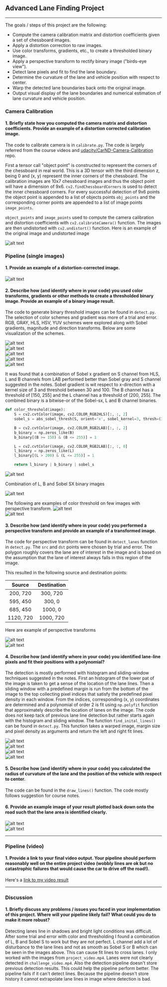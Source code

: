 ## Advanced Lane Finding Project
---

The goals / steps of this project are the following:

* Compute the camera calibration matrix and distortion coefficients given a set of chessboard images.
* Apply a distortion correction to raw images.
* Use color transforms, gradients, etc., to create a thresholded binary image.
* Apply a perspective transform to rectify binary image ("birds-eye view").
* Detect lane pixels and fit to find the lane boundary.
* Determine the curvature of the lane and vehicle position with respect to center.
* Warp the detected lane boundaries back onto the original image.
* Output visual display of the lane boundaries and numerical estimation of lane curvature and vehicle position.

[//]: # (Image References)

[image1]: ./output_images/color_threshold1.png ""
[image2]: ./output_images/color_threshold2.png ""
[image3]: ./output_images/combined.png ""
[image4]: ./output_images/combined1.png ""
[image5]: ./output_images/hls.png ""
[image6]: ./output_images/hsv.png ""
[image7]: ./output_images/lab.png ""
[image8]: ./output_images/lane1.png ""
[image9]: ./output_images/lane2.png ""
[image10]: ./output_images/lane_fit.png ""
[image11]: ./output_images/perspective1.png ""
[image12]: ./output_images/perspective2.png ""
[image13]: ./output_images/rgb.png ""
[image14]: ./output_images/save_output_here.txt ""
[image15]: ./output_images/sliding_window.png ""
[image16]: ./output_images/undistorted1.png ""
[image17]: ./output_images/undistorted2.png ""
[image18]: ./output_images/unwarped.png ""
[image19]: ./output_images/warped.png ""
[image20]: ./output_images/yuv.png ""

### Camera Calibration

#### 1. Briefly state how you computed the camera matrix and distortion coefficients. Provide an example of a distortion corrected calibration image.

The code to calibrate camera is in `calibrate.py`. The code is largely referred from the course videos and [udacity/CarND-Camera-Calibration](https://github.com/udacity/CarND-Camera-Calibration) repo.  

First a tensor call "object point" is constructed to represent the corners of the chessboard in real world. This is a 3D tensor with the third dimension z, being 0 and (x, y) represent the inner corners of the chessboard. The calibration images are 10x7 chessboard images and thus the object point will have a dimension of 9x6. `cv2.findChessboardCorners` is used to detect the inner chessboard corners. For every successful detection of 9x6 points the object point is appended to a list of objects points `obj_points` and the corresponding corner points are appended to a list of image points `image_points`.

 `object_points` and `image_points` used to compute the camera calibration and distortion coefficients with `cv2.calibrateCamera()` function.  The images are then undistorted with `cv2.undistort()` function. Here is an example of the original image and undistorted image

![alt text][image16]  

### Pipeline (single images)

#### 1. Provide an example of a distortion-corrected image.

![alt text][image17]  

#### 2. Describe how (and identify where in your code) you used color transforms, gradients or other methods to create a thresholded binary image.  Provide an example of a binary image result.

The code to generate binary threshold images can be found in `detect.py`. The selection of color schemes and gradient was more of a trial and error. RGB, GRAY, HLS, HSV, YUV schemes were explored along with Sobel gradients, magnitude and direction transforms. Below are some visualization of the schemes.

![alt text][image13]  
![alt text][image5]  
![alt text][image6]  
![alt text][image7]  
![alt text][image20]  

It was found that a combination of Sobel x gradient on S channel from HLS, L and B channels from LAB performed better than
Sobel gray and S channel suggested in the notes. Sobel gradient is wit respect to x-direction with a kernel size of 3 and
threshold between 30 and 100. The B channel has a threshold of [150, 255] and the L channel has a threshold of (200, 255].
  The combined binary is a bitwise-or of the Sobel-sx, L and B channel binaries.

```python
def color_threshold(image):
    S = cv2.cvtColor(image, cv2.COLOR_RGB2HLS)[:, :, 2]
    sobel_s = abs_sobel_thresh(S, orient='x', sobel_kernel=3, thresh=(30, 100))

    B = cv2.cvtColor(image, cv2.COLOR_RGB2LAB)[:, :, 2]
    b_binary = np.zeros_like(B)
    b_binary[(B >= 150) & (B <= 255)] = 1

    L = cv2.cvtColor(image, cv2.COLOR_RGB2LAB)[:, :, 0]
    l_binary = np.zeros_like(L)
    l_binary[(L > 200) & (L <= 255)] = 1

    return l_binary | b_binary | sobel_s
```  

![alt text][image3]  

Combination of L, B and Sobel SX binary images

![alt text][image4]  

The following are examples of color threshold on few images with perspective transform.
![alt text][image1]  
![alt text][image2]  


#### 3. Describe how (and identify where in your code) you performed a perspective transform and provide an example of a transformed image.

The code for perspective transform can be found in `detect_lanes` function in `detect.py`. The `src` and `dst` points were chosen by trial and error. The polygon roughly covers the lane are of interest in the image and is based on the assumption that the lane of interest always falls in this region of the image.

This resulted in the following source and destination points:

| Source        | Destination   |
|:-------------:|:-------------:|
| 200, 720      | 300, 720      |
| 595, 450      | 300, 0        |
| 685, 450      | 1000, 0       |
| 1120, 720     | 1000, 720     |

Here are example of perspective transforms

![alt text][image12]  
![alt text][image11]  

#### 4. Describe how (and identify where in your code) you identified lane-line pixels and fit their positions with a polynomial?

The detection is mostly performed with histogram and sliding-window techniques suggested in the notes. First an histogram of the lower pat of the image is taken to get a sense of the location of the lane lines. Then a sliding window with a predefined margin is run from the bottom of the image to the top collecting pixel indices that satisfy the predefined pixel density in each window. From the indices, corresponding (x, y) coordinates are determined and a polynomial of order 2 is fit using `np.polyfit` function that approximately describe the location of lanes on the image. The code does not keep tack of previous lane line detection but rather starts again with the histogram and sliding window. The function `find_inital_lines()` can be found in `detect.py`. This function takes a warped image, margin size and pixel density as arguments and return the left and right fit lines.   

![alt text][image19]  
![alt text][image15]  
![alt text][image10]  
![alt text][image18]  

#### 5. Describe how (and identify where in your code) you calculated the radius of curvature of the lane and the position of the vehicle with respect to center.

The code can be found in the `draw_lines()` function. The code mostly follows suggestion for course notes.

#### 6. Provide an example image of your result plotted back down onto the road such that the lane area is identified clearly.

![alt text][image8]  
![alt text][image9]  

---

### Pipeline (video)

#### 1. Provide a link to your final video output.  Your pipeline should perform reasonably well on the entire project video (wobbly lines are ok but no catastrophic failures that would cause the car to drive off the road!).

Here's a [link to my video result](./project_video_output.mp4)

---

### Discussion

#### 1. Briefly discuss any problems / issues you faced in your implementation of this project.  Where will your pipeline likely fail?  What could you do to make it more robust?

Detecting lanes line in shadows and bright light conditions was difficult. After some trial and error with color and thresholding I found a combination of L, B and Sobel S to work but they are not perfect. L channel add a lot of disturbance to the lane lines and not as smooth as Sobel S or B which can be seen in the images above. This can cause fit lines to cross lanes. I only worked with the images from `project_video.mp4`. Lanes were not clearly detected in `challenge_video.mp4`. Also the detection pipeline doesn't store previous detection results. This could help the pipeline perform better.  The pipeline fails if it can't detect lines. Because the pipeline doesn't store history it cannot extrapolate lane lines in image where detection is bad.
